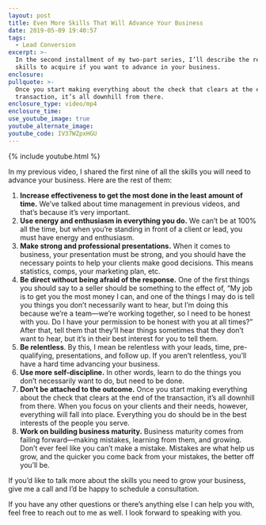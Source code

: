 ```yaml
---
layout: post
title: Even More Skills That Will Advance Your Business
date: 2019-05-09 19:40:57
tags:
  - Lead Conversion
excerpt: >-
  In the second installment of my two-part series, I’ll describe the rest of the
  skills to acquire if you want to advance in your business.
enclosure:
pullquote: >-
  Once you start making everything about the check that clears at the end of the
  transaction, it’s all downhill from there.
enclosure_type: video/mp4
enclosure_time:
use_youtube_image: true
youtube_alternate_image:
youtube_code: IV37WZpxHGU
---
```


{% include youtube.html %}

In my previous video, I shared the first nine of all the skills you will need to advance your business. Here are the rest of them:

1. **Increase effectiveness to get the most done in the least amount of time.** We’ve talked about time management in previous videos, and that’s because it’s very important.&nbsp;
2. **Use energy and enthusiasm in everything you do.** We can’t be at 100% all the time, but when you’re standing in front of a client or lead, you must have energy and enthusiasm.&nbsp;
3. **Make strong and professional presentations.** When it comes to business, your presentation must be strong, and you should have the necessary points to help your clients make good decisions. This means statistics, comps, your marketing plan, etc.&nbsp;
4. **Be direct without being afraid of the response.** One of the first things you should say to a seller should be something to the effect of, “My job is to get you the most money I can, and one of the things I may do is tell you things you don’t necessarily want to hear, but I’m doing this because we’re a team—we’re working together, so I need to be honest with you. Do I have your permission to be honest with you at all times?” After that, tell them that they’ll hear things sometimes that they don’t want to hear, but it’s in their best interest for you to tell them.
5. **Be relentless**. By this, I mean be relentless with your leads, time, pre-qualifying, presentations, and follow up. If you aren’t relentless, you’ll have a hard time advancing your business.&nbsp;
6. **Use more self-discipline.** In other words, learn to do the things you don’t necessarily want to do, but need to be done.&nbsp;
7. **Don’t be attached to the outcome.** Once you start making everything about the check that clears at the end of the transaction, it’s all downhill from there. When you focus on your clients and their needs, however, everything will fall into place. Everything you do should be in the best interests of the people you serve.&nbsp;
8. **Work on building business maturity.** Business maturity comes from failing forward—making mistakes, learning from them, and growing. Don’t ever feel like you can’t make a mistake. Mistakes are what help us grow, and the quicker you come back from your mistakes, the better off you’ll be.&nbsp;

If you’d like to talk more about the skills you need to grow your business, give me a call and I’d be happy to schedule a consultation.&nbsp;

If you have any other questions or there’s anything else I can help you with, feel free to reach out to me as well. I look forward to speaking with you.&nbsp;<br>&nbsp;